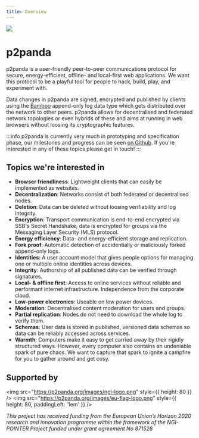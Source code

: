 ```yaml
---
title: Overview
---
```


<div className="img-landing">
    <img src="/handbook/img/panda2by2.png" role="decoration" />
    <h1>p2panda</h1>
</div>

p2panda is a user-friendly peer-to-peer communications protocol for secure, energy-efficient, offline- and local-first web applications. We want this protocol to be a playful tool for people to hack, build, play, and experiment with.

Data changes in p2panda are signed, encrypted and published by clients using the [Bamboo](https://github.com/AljoschaMeyer/bamboo) append-only log data type which gets distributed over the network to other peers. p2panda allows for decentralised and federated network topologies or even hybrids of these and aims at running in web browsers without loosing its cryptographic features.

:::info
p2panda is currently very much in prototyping and specification phase, our milestones and progress can be seen [on Github](https://github.com/p2panda/handbook#milestones). If you're interested in any of these topics please get in touch!
:::

## Topics we're interested in

- **Browser friendliness**: Lightweight clients that can easily be implemented as websites.
- **Decentralization**: Networks consist of both federated or decentralised nodes.
- **Deletion**: Data can be deleted without loosing verifiability and log integrity.
- **Encryption**: Transport communication is end-to-end encrypted via SSB's Secret Handshake, data is encrypted for groups via the Messaging Layer Security (MLS) protocol.
- **Energy efficiency**: Data- and energy-efficient storage and replication.
- **Fork proof**: Automatic detection of accidentially or maliciously forked append-only logs.
- **Identities**: A user account model that gives people options for managing one or multiple online identities across devices.
- **Integrity**: Authorship of all published data can be verified through signatures.
- **Local- & offline first**: Access to online services without reliable and performant internet infrastructure. Independence from the corporate cloud.
- **Low-power electronics**: Useable on low power devices.
- **Moderation**: Decentralised content moderation for users and groups.
- **Partial replication**: Nodes do not need to download the whole log to verify them.
- **Schemas**: User data is stored in published, versioned data schemas so data can be reliably accessed across services.
- **Warmth**: Computers make it easy to get carried away by their rigidly structured ways. However, every computer also contains an undeniable spark of pure chaos. We want to capture that spark to ignite a campfire for you to gather around and get cosy.

## Supported by

<img src="https://p2panda.org/images/ngi-logo.png" style={{ height: 80 }} />
<img src="https://p2panda.org/images/eu-flag-logo.png" style={{ height: 80, paddingLeft: '1em' }} />

_This project has received funding from the European Union’s Horizon 2020 research and innovation programme within the framework of the NGI-POINTER Project funded under grant agreement No 871528_
